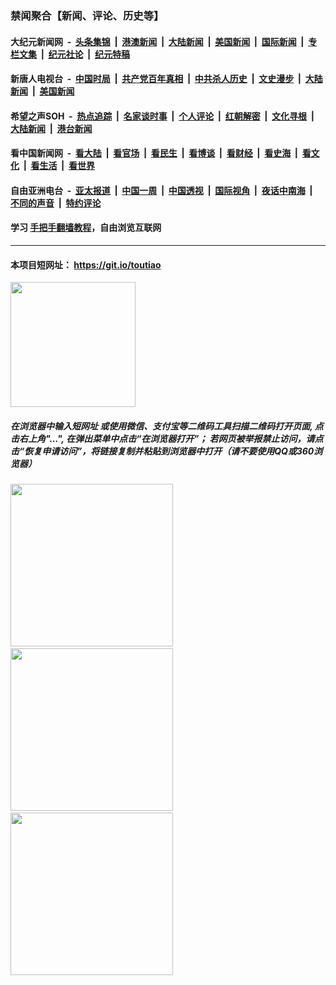 ### 禁闻聚合【新闻、评论、历史等】

#### 大纪元新闻网 &nbsp;-&nbsp; [头条集锦](indexes/E头条集锦.md?t=03120902) &nbsp;|&nbsp; [港澳新闻](indexes/E港澳新闻.md?t=03120902)  &nbsp;|&nbsp; [大陆新闻](indexes/E大陆新闻.md?t=03120902) &nbsp;|&nbsp; [美国新闻](indexes/E美国新闻.md?t=03120902) &nbsp;|&nbsp; [国际新闻](indexes/E国际新闻.md?t=03120902) &nbsp;|&nbsp; [专栏文集](indexes/E专栏文集.md?t=03120902) &nbsp;|&nbsp; [纪元社论](indexes/E纪元社论.md?t=03120902) &nbsp;|&nbsp; [纪元特稿](indexes/E纪元特稿.md?t=03120902) 

#### 新唐人电视台 &nbsp;-&nbsp; [中国时局](indexes/N中国时局.md?t=03120902) &nbsp;|&nbsp; [共产党百年真相](indexes/N共产党百年真相.md?t=03120902) &nbsp;|&nbsp; [中共杀人历史](indexes/N中共杀人历史.md?t=03120902) &nbsp;|&nbsp; [文史漫步](indexes/N文史漫步.md?t=03120902) &nbsp;|&nbsp; [大陆新闻](indexes/N大陆新闻.md?t=03120902) &nbsp;|&nbsp; [美国新闻](indexes/N美国新闻.md?t=03120902)

#### 希望之声SOH &nbsp;-&nbsp; [热点追踪](indexes/H热点追踪.md?t=03120902) &nbsp;|&nbsp; [名家谈时事](indexes/H名家谈时事.md?t=03120902) &nbsp;|&nbsp; [个人评论](indexes/H个人评论.md?t=03120902)  &nbsp;|&nbsp; [红朝解密](indexes/H红朝解密.md?t=03120902) &nbsp;|&nbsp; [文化寻根](indexes/H文化寻根.md?t=03120902) &nbsp;|&nbsp; [大陆新闻](indexes/H大陆新闻.md?t=03120902) &nbsp;|&nbsp; [港台新闻](indexes/H港台新闻.md?t=03120902)

#### 看中国新闻网 &nbsp;-&nbsp; [看大陆](indexes/S看大陆.md?t=03120902) &nbsp;|&nbsp; [看官场](indexes/S看官场.md?t=03120902) &nbsp;|&nbsp; [看民生](indexes/S看民生.md?t=03120902)  &nbsp;|&nbsp; [看博谈](indexes/S看博谈.md?t=03120902) &nbsp;|&nbsp; [看财经](indexes/S看财经.md?t=03120902) &nbsp;|&nbsp; [看史海](indexes/S看史海.md?t=03120902) &nbsp;|&nbsp; [看文化](indexes/S看文化.md?t=03120902) &nbsp;|&nbsp; [看生活](indexes/S看生活.md?t=03120902) &nbsp;|&nbsp; [看世界](indexes/S看世界.md?t=03120902)

#### 自由亚洲电台 &nbsp;-&nbsp; [亚太报道](indexes/R亚太报道.md?t=03120902) &nbsp;|&nbsp; [中国一周](indexes/R中国一周.md?t=03120902) &nbsp;|&nbsp; [中国透视](indexes/R中国透视.md?t=03120902)  &nbsp;|&nbsp; [国际视角](indexes/R国际视角.md?t=03120902) &nbsp;|&nbsp; [夜话中南海](indexes/R夜话中南海.md?t=03120902) &nbsp;|&nbsp; [不同的声音](indexes/R不同的声音.md?t=03120902) &nbsp;|&nbsp; [特约评论](indexes/R特约评论.md?t=03120902)

#### 学习 [手把手翻墙教程](https://github.com/gfw-breaker/guides/wiki)，自由浏览互联网

----

#### 本项目短网址： https://git.io/toutiao
<img src="https://raw.githubusercontent.com/gfw-breaker/banned-news/master/scripts/img/qr.png" width="200px"/>  

##### 在浏览器中输入短网址 或使用微信、支付宝等二维码工具扫描二维码打开页面, 点击右上角"...", 在弹出菜单中点击“在浏览器打开”； 若网页被举报禁止访问，请点击“恢复申请访问”，将链接复制并粘贴到浏览器中打开（请不要使用QQ或360浏览器）

<img src="https://raw.githubusercontent.com/gfw-breaker/banned-news/master/scripts/img/1.png" width="260px"/> &nbsp; <img src="https://raw.githubusercontent.com/gfw-breaker/banned-news/master/scripts/img/2.png" width="260px"/> &nbsp; <img src="https://raw.githubusercontent.com/gfw-breaker/banned-news/master/scripts/img/3.png" width="260px"/>
